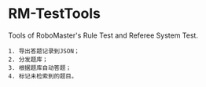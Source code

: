 # RM-TestTools
Tools of RoboMaster's Rule Test and Referee System Test.

```
1. 导出答题记录到JSON；
2. 分发题库；
3. 根据题库自动答题；
4. 标记未检索到的题目。
```